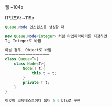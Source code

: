 웹 ~104p  

IT인프라 ~119p


```java
Queue.Node 인스턴스를 생성할 때  

new Queue.Node<Integer> 처럼 타입파라미터를 지정하면
T는 Integer로 바뀜

아닐 경우, Object로 바뀜
ㅡㅡㅡㅡㅡㅡㅡㅡㅡㅡㅡㅡㅡ
class Queue<T>{
    class Node<T>{
        Node(T t){
            this.t = t;
        }
        private T t;
    }
}
```

```java
이것이 코딩테스트이다 챕터 5-4 bfs로 구현
```
